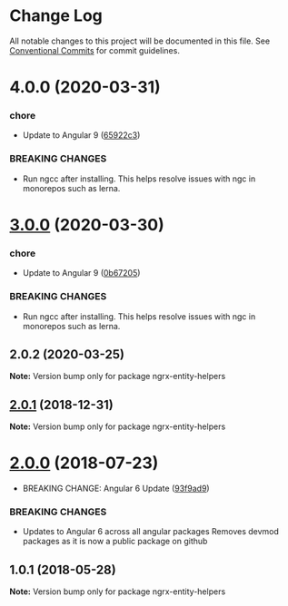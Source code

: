 # Change Log

All notable changes to this project will be documented in this file.
See [Conventional Commits](https://conventionalcommits.org) for commit guidelines.

# 4.0.0 (2020-03-31)


### chore

* Update to Angular 9 ([65922c3](https://gitlab.rtd.systems/dh3/npm-packages/npm-modules/commit/65922c3b464f9f035f38e3bc8dc07a063f7fd501))


### BREAKING CHANGES

* Run ngcc after installing.
This helps resolve issues with ngc in monorepos such as lerna.





# [3.0.0](https://gitlab.rtd.systems/dh3/npm-packages/npm-modules/compare/ngrx-entity-helpers@2.0.2...ngrx-entity-helpers@3.0.0) (2020-03-30)


### chore

* Update to Angular 9 ([0b67205](https://gitlab.rtd.systems/dh3/npm-packages/npm-modules/commit/0b67205e48aae8a496f85f1bdff945e29c375bf0))


### BREAKING CHANGES

* Run ngcc after installing.
This helps resolve issues with ngc in monorepos such as lerna.





## 2.0.2 (2020-03-25)

**Note:** Version bump only for package ngrx-entity-helpers





## [2.0.1](https://gitlab.nextfaze.com/nextfaze/npm-modules/compare/ngrx-entity-helpers@2.0.0...ngrx-entity-helpers@2.0.1) (2018-12-31)

**Note:** Version bump only for package ngrx-entity-helpers





<a name="2.0.0"></a>
# [2.0.0](https://gitlab.nextfaze.com/nextfaze/npm-modules/compare/ngrx-entity-helpers@1.0.1...ngrx-entity-helpers@2.0.0) (2018-07-23)


* BREAKING CHANGE: Angular 6 Update ([93f9ad9](https://gitlab.nextfaze.com/nextfaze/npm-modules/commit/93f9ad9))


### BREAKING CHANGES

* Updates to Angular 6 across all angular packages
Removes devmod packages as it is now a public package on github




<a name="1.0.1"></a>
## 1.0.1 (2018-05-28)




**Note:** Version bump only for package ngrx-entity-helpers
